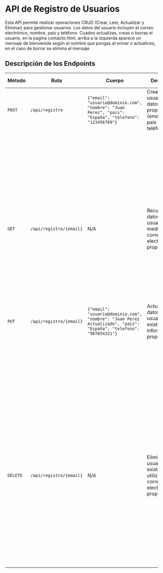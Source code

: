 # API de Registro de Usuarios

Esta API permite realizar operaciones CRUD (Crear, Leer, Actualizar y Eliminar) para gestionar usuarios. Los datos del usuario incluyen el correo electrónico, nombre, país y teléfono.
Cuadno actualizas, creas o borras el usuario, en la pagina contacto.html, arriba a la izquierda aparece un mensaje de bienvenida según el nombre que pongas al enviar o actualices, en el caso de borrar se elimina el mensaje

## Descripción de los Endpoints

| Método  | Ruta                    | Cuerpo                                                                                  | Descripción                                                                                       | Posibles Respuestas                                                       |
| ------- | ------------------------ | ---------------------------------------------------------------------------------------- | ------------------------------------------------------------------------------------------------- | ------------------------------------------------------------------------ |
| `POST`  | `/api/registro`           | `{"email": "usuario@dominio.com", "nombre": "Juan Perez", "pais": "España", "telefono": "123456789"}` | Crea un nuevo usuario con los datos proporcionados (email, nombre, país y teléfono).             | `201 Created`: El usuario se creó correctamente.                         |
|         |                          |                                                                                          |                                                                                                   | `400 Bad Request`: Si los datos no son válidos (por ejemplo, campos vacíos). |
|         |                          |                                                                                          |                                                                                                   | `500 Internal Server Error`: Si ocurre un error en el servidor.         |
| `GET`   | `/api/registro/{email}`   | N/A                                                                                      | Recupera los datos del usuario mediante el correo electrónico proporcionado.                     | `200 OK`: Los datos del usuario se encuentran disponibles.              |
|         |                          |                                                                                          |                                                                                                   | `404 Not Found`: Si el usuario no existe.                               |
|         |                          |                                                                                          |                                                                                                   | `500 Internal Server Error`: Si ocurre un error en el servidor.         |
| `PUT`   | `/api/registro/{email}`   | `{"email": "usuario@dominio.com", "nombre": "Juan Perez Actualizado", "pais": "España", "telefono": "987654321"}` | Actualiza los datos de un usuario existente con la información proporcionada.                    | `200 OK`: El usuario fue actualizado correctamente.                      |
|         |                          |                                                                                          |                                                                                                   | `400 Bad Request`: Si los datos no son válidos o el correo electrónico no existe. |
|         |                          |                                                                                          |                                                                                                   | `404 Not Found`: Si no se encuentra el usuario con el email proporcionado. |
|         |                          |                                                                                          |                                                                                                   | `500 Internal Server Error`: Si ocurre un error en el servidor.         |
| `DELETE`| `/api/registro/{email}`   | N/A                                                                                      | Elimina un usuario existente utilizando el correo electrónico proporcionado.                     | `200 OK`: El usuario fue eliminado correctamente.                        |
|         |                          |                                                                                          |                                                                                                   | `404 Not Found`: Si no se encuentra el usuario con el email proporcionado. |
|         |                          |                                                                                          |                                                                                                   | `500 Internal Server Error`: Si ocurre un error en el servidor.         |


